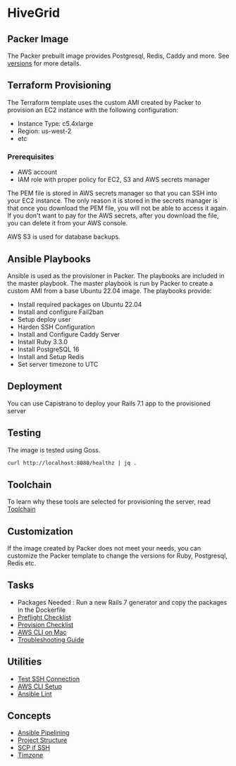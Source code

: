 # HiveGrid

## Packer Image

The Packer prebuilt image provides Postgresql, Redis, Caddy and more. See [versions](./VERSIONS.md) for more details.

## Terraform Provisioning

The Terraform template uses the custom AMI created by Packer to provision an EC2 instance with the following configuration:

- Instance Type: c5.4xlarge
- Region: us-west-2
- etc

### Prerequisites

- AWS account
- IAM role with proper policy for EC2, S3 and AWS secrets manager

The PEM file is stored in AWS secrets manager so that you can SSH into your EC2 instance. The only reason it is stored in the secrets manager is that once you download the PEM file, you will not be able to access it again. If you don't want to pay for the AWS secrets, after you download the file, you can delete it from your AWS console.

AWS S3 is used for database backups.

## Ansible Playbooks

Ansible is used as the provisioner in Packer. The playbooks are included in the master playbook. The master playbook is run by Packer to create a custom AMI from a base Ubuntu 22.04 image. The playbooks provide:

- Install required packages on Ubuntu 22.04
- Install and configure Fail2ban
- Setup deploy user
- Harden SSH Configuration
- Install and Configure Caddy Server
- Install Ruby 3.3.0
- Install PostgreSQL 16
- Install and Setup Redis
- Set server timezone to UTC

## Deployment

You can use Capistrano to deploy your Rails 7.1 app to the provisioned server

## Testing

The image is tested using Goss. 

```bash
curl http://localhost:8080/healthz | jq .
```

## Toolchain

To learn why these tools are selected for provisioning the server, read [Toolchain](https://github.com/bparanj/learning-nuxt/blob/main/iac/docs/basics/toolchain.md)

## Customization

If the image created by Packer does not meet your needs, you can customize the Packer template to change the versions for Ruby, Postgresql, Redis etc.

## Tasks

- Packages Needed : Run a new Rails 7 generator and copy the packages in the Dockerfile
- [Preflight Checklist](https://github.com/bparanj/learning-nuxt/blob/30ad0f16c6cd3c125bcc4a57fa03161730862aa7/iac/prototype/experiments/README.md)
- [Provision Checklist](https://github.com/bparanj/learning-nuxt/blob/30ad0f16c6cd3c125bcc4a57fa03161730862aa7/iac/prototype/experiments/PROVISION.md)
- [AWS CLI on Mac](https://github.com/bparanj/learning-nuxt/blob/30ad0f16c6cd3c125bcc4a57fa03161730862aa7/iac/prototype/experiments/troubleshooting/docs/10.md)
- [Troubleshooting Guide](https://github.com/bparanj/learning-nuxt/blob/30ad0f16c6cd3c125bcc4a57fa03161730862aa7/iac/prototype/experiments/troubleshooting/docs/toc.md)

## Utilities

- [Test SSH Connection](https://github.com/bparanj/learning-nuxt/blob/main/iac/docs/deployer/ssh-connection.md)
- [AWS CLI Setup](https://github.com/bparanj/learning-nuxt/blob/main/iac/docs/ansible/boto-setup.md)
- [Ansible Lint](https://github.com/bparanj/learning-nuxt/blob/main/iac/docs/ansible/lint.md)

## Concepts

- [Ansible Pipelining](https://github.com/bparanj/learning-nuxt/blob/main/iac/docs/basics/pipelining.md)
- [Project Structure](https://github.com/bparanj/learning-nuxt/blob/main/iac/docs/basics/project-structure.md)
- [SCP if SSH](https://github.com/bparanj/learning-nuxt/blob/main/iac/docs/basics/scp_if_ssh.md)
- [Timzone](https://github.com/bparanj/learning-nuxt/blob/main/iac/docs/basics/timezone.md)

